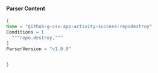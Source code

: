 #### Parser Content
```Java
{
Name = "github-g-csv-app-activity-success-repodestroy"
Conditions = [
  """repo.destroy,"""
]
ParserVersion = "v1.0.0"


}
```